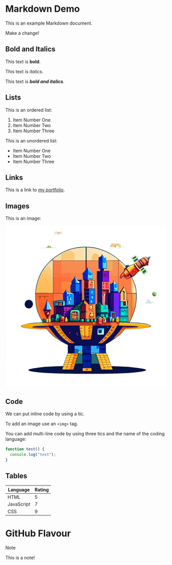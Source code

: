 # Markdown Demo

This is an example Markdown document.

Make a change!

## Bold and Italics

This text is **bold**.

This text is _italics_.

This text is **_bold and italics_**.

## Lists

This is an ordered list:

1. Item Number One
2. Item Number Two
3. Item Number Three

This is an unordered list:

- Item Number One
- Item Number Two
- Item Number Three

## Links

This is a link to [my portfolio](https://codeadam.ca).

## Images

This is an image:

![BrickMMO Planet](planet.png)

## Code

We can put inline code by using a tic.

To add an image use an `<img>` tag.

You can add multi-line code by using three tics and the name of the coding language:

```javascript
function test() {
  console.log("test");
}
```

## Tables

| Language   | Rating |
| ---------- | ------ |
| HTML       | 5      |
| JavaScript | 7      |
| CSS        | 9      |

# GitHub Flavour

> [!Note]  
> This is a note!
